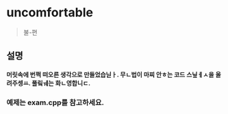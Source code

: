 # uncomfortable
> 불-편

## 설명
#### 머릿속에 번쩍 떠오른 생각으로 만들었습닏ㅏ. 무ㄴ법이 마찌 안ㅎ는 코드 스닢ㅔㅅ을 올려주셍ㅛ. 풀맄ㅞ는 화ㄴ영합니ㄷ.

### 예제는 exam.cpp를 참고하세요.
